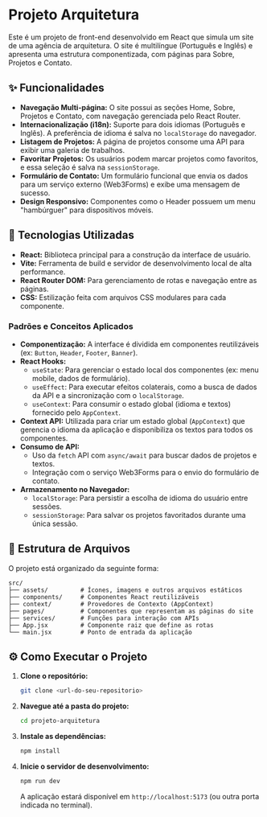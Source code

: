 # Projeto Arquitetura

Este é um projeto de front-end desenvolvido em React que simula um site de uma agência de arquitetura. O site é multilíngue (Português e Inglês) e apresenta uma estrutura componentizada, com páginas para Sobre, Projetos e Contato.

## ✨ Funcionalidades

*   **Navegação Multi-página:** O site possui as seções Home, Sobre, Projetos e Contato, com navegação gerenciada pelo React Router.
*   **Internacionalização (i18n):** Suporte para dois idiomas (Português e Inglês). A preferência de idioma é salva no `localStorage` do navegador.
*   **Listagem de Projetos:** A página de projetos consome uma API para exibir uma galeria de trabalhos.
*   **Favoritar Projetos:** Os usuários podem marcar projetos como favoritos, e essa seleção é salva na `sessionStorage`.
*   **Formulário de Contato:** Um formulário funcional que envia os dados para um serviço externo (Web3Forms) e exibe uma mensagem de sucesso.
*   **Design Responsivo:** Componentes como o Header possuem um menu "hambúrguer" para dispositivos móveis.

## 🚀 Tecnologias Utilizadas

*   **React:** Biblioteca principal para a construção da interface de usuário.
*   **Vite:** Ferramenta de build e servidor de desenvolvimento local de alta performance.
*   **React Router DOM:** Para gerenciamento de rotas e navegação entre as páginas.
*   **CSS:** Estilização feita com arquivos CSS modulares para cada componente.

### Padrões e Conceitos Aplicados

*   **Componentização:** A interface é dividida em componentes reutilizáveis (ex: `Button`, `Header`, `Footer`, `Banner`).
*   **React Hooks:**
    *   `useState`: Para gerenciar o estado local dos componentes (ex: menu mobile, dados de formulário).
    *   `useEffect`: Para executar efeitos colaterais, como a busca de dados da API e a sincronização com o `localStorage`.
    *   `useContext`: Para consumir o estado global (idioma e textos) fornecido pelo `AppContext`.
*   **Context API:** Utilizada para criar um estado global (`AppContext`) que gerencia o idioma da aplicação e disponibiliza os textos para todos os componentes.
*   **Consumo de API:**
    *   Uso da `fetch` API com `async/await` para buscar dados de projetos e textos.
    *   Integração com o serviço Web3Forms para o envio do formulário de contato.
*   **Armazenamento no Navegador:**
    *   `localStorage`: Para persistir a escolha de idioma do usuário entre sessões.
    *   `sessionStorage`: Para salvar os projetos favoritados durante uma única sessão.

## 📂 Estrutura de Arquivos

O projeto está organizado da seguinte forma:

```
src/
├── assets/         # Ícones, imagens e outros arquivos estáticos
├── components/     # Componentes React reutilizáveis
├── context/        # Provedores de Contexto (AppContext)
├── pages/          # Componentes que representam as páginas do site
├── services/       # Funções para interação com APIs
├── App.jsx         # Componente raiz que define as rotas
└── main.jsx        # Ponto de entrada da aplicação
```

## ⚙️ Como Executar o Projeto

1.  **Clone o repositório:**
    ```bash
    git clone <url-do-seu-repositorio>
    ```

2.  **Navegue até a pasta do projeto:**
    ```bash
    cd projeto-arquitetura
    ```

3.  **Instale as dependências:**
    ```bash
    npm install
    ```

4.  **Inicie o servidor de desenvolvimento:**
    ```bash
    npm run dev
    ```

    A aplicação estará disponível em `http://localhost:5173` (ou outra porta indicada no terminal).